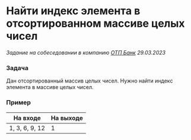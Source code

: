 # Найти индекс элемента в отсортированном массиве целых чисел

_Задание на собеседовании в компанию [ОТП Банк](https://www.otpbank.ru/) 29.03.2023_

### Задача

Дан отсортированный массив целых чисел.
Нужно найти индекс элемента в массиве целых чисел.

### Пример

| На входе       | На выходе |
|----------------|-----------|
| 1, 3, 6, 9, 12 | 1         |